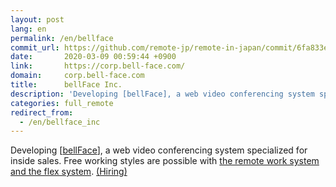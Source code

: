 ```yaml
---
layout: post
lang: en
permalink: /en/bellface
commit_url: https://github.com/remote-jp/remote-in-japan/commit/6fa833e2a6907514806f3d0aeeb6ae3aae45ff53
date:       2020-03-09 00:59:44 +0900
link:       https://corp.bell-face.com/
domain:     corp.bell-face.com
title:      bellFace Inc.
description: 'Developing [bellFace], a web video conferencing system specialized for inside sales. Free working styles are possible with the remote work system and the flex system. (Hiring)'
categories: full_remote
redirect_from:
  - /en/bellface_inc
---
```


<p>Developing [<a href="https://bell-face.com/">bellFace</a>], a web video conferencing system specialized for inside sales. Free working styles are possible with <a href="https://corp.bell-face.com/workplace">the remote work system and the flex system</a>. <a href="https://hrmos.co/pages/bellface">(Hiring)</a></p>

